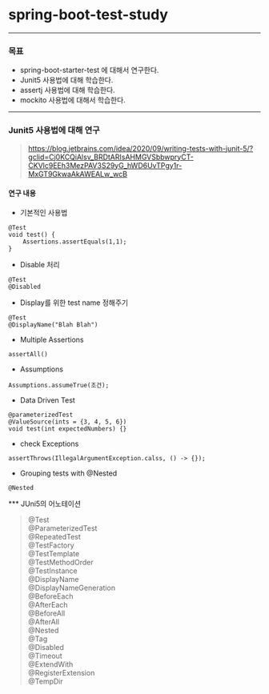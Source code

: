 # spring-boot-test-study
---

### 목표

* spring-boot-starter-test 에 대해서 연구한다.
* Junit5 사용법에 대해 학습한다.
* assertj 사용법에 대해 학습한다.
* mockito 사용법에 대해서 학습한다.


---
### Junit5 사용법에 대해 연구
> https://blog.jetbrains.com/idea/2020/09/writing-tests-with-junit-5/?gclid=Cj0KCQiAlsv_BRDtARIsAHMGVSbbwpryCT-CKVlc9EEh3MezPAV3S29yG_hWD6UvTPgy1r-MxGT9GkwaAkAWEALw_wcB

#### 연구 내용
* 기본적인 사용법
```
@Test
void test() {
    Assertions.assertEquals(1,1);
}
```

* Disable 처리
```
@Test
@Disabled
```

* Display를 위한 test name 정해주기
```
@Test
@DisplayName("Blah Blah")
```

* Multiple Assertions
```
assertAll()
```
* Assumptions
```
Assumptions.assumeTrue(조건);
```
* Data Driven Test
```
@parameterizedTest
@ValueSource(ints = {3, 4, 5, 6})
void test(int expectedNumbers) {}
```
* check Exceptions
```
assertThrows(IllegalArgumentException.calss, () -> {});
```

* Grouping tests with @Nested
```
@Nested
```

*** JUni5의 어노테이션
> @Test  
> @ParameterizedTest  
> @RepeatedTest  
> @TestFactory  
> @TestTemplate  
> @TestMethodOrder  
> @TestInstance  
> @DisplayName  
> @DisplayNameGeneration  
> @BeforeEach  
> @AfterEach  
> @BeforeAll  
> @AfterAll  
> @Nested  
> @Tag  
> @Disabled  
> @Timeout  
> @ExtendWith  
> @RegisterExtension  
> @TempDir
